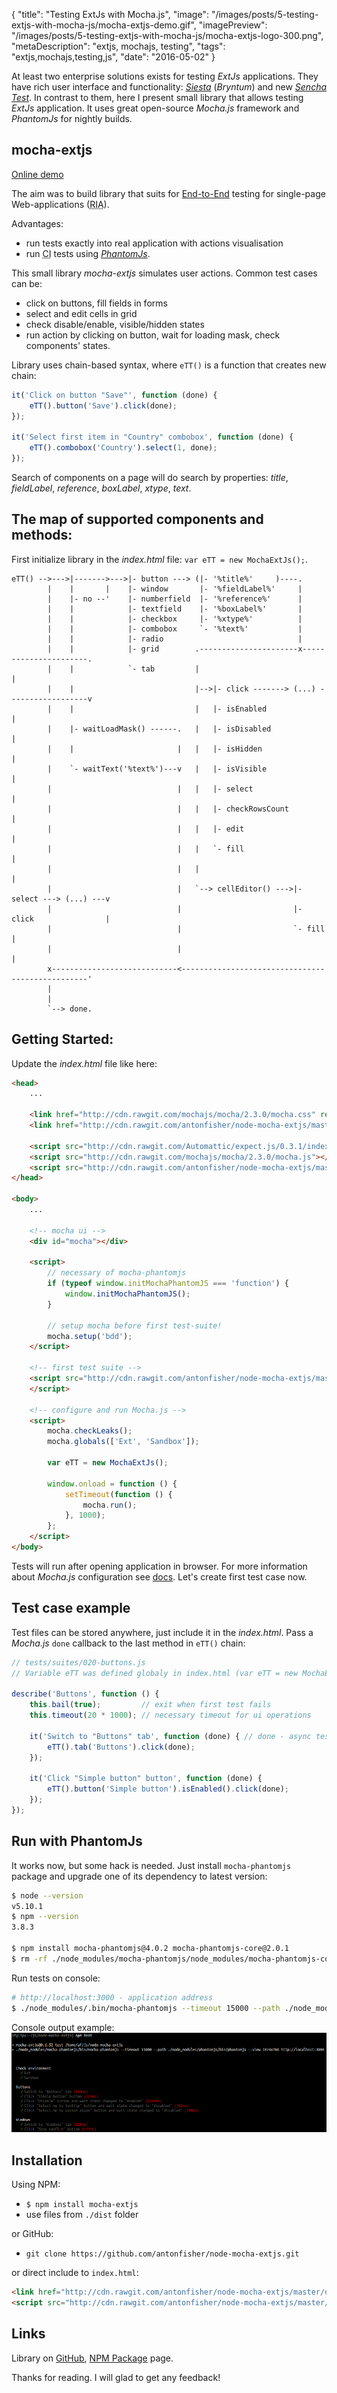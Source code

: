 {
    "title": "Testing ExtJs with Mocha.js",
    "image": "/images/posts/5-testing-extjs-with-mocha-js/mocha-extjs-demo.gif",
    "imagePreview": "/images/posts/5-testing-extjs-with-mocha-js/mocha-extjs-logo-300.png",
    "metaDescription": "extjs, mochajs, testing",
    "tags": "extjs,mochajs,testing,js",
    "date": "2016-05-02"
}

<!-- preview -->

At least two enterprise solutions exists for testing _ExtJs_ applications.
They have rich user interface and functionality:
_[Siesta](http://www.bryntum.com/products/siesta/)_ (_Bryntum_)
and new _[Sencha Test](https://www.sencha.com/products/test/)_.
In contrast to them, here I present small library that allows testing _ExtJs_ application.
It uses great open-source _Mocha.js_ framework and _PhantomJs_ for nightly builds.

<!-- /preview -->


## mocha-extjs

[Online demo](/demo/mocha-extjs/)

The aim was to build library that suits for
[End-to-End](https://www.techopedia.com/definition/7035/end-to-end-test) testing for single-page Web-applications
(<abbr title="Rich Internet Application">RIA</abbr>).

Advantages:
- run tests exactly into real application with actions visualisation
- run <abbr title="Continuous Integration">CI</abbr> tests using _[PhantomJs](http://phantomjs.org/)_.

This small library _mocha-extjs_ simulates user actions.
Common test cases can be:
- click on buttons, fill fields in forms 
- select and edit cells in grid
- check disable/enable, visible/hidden states
- run action by clicking on button, wait for loading mask, check components' states.

Library uses chain-based syntax, where `eTT()` is a function that creates new chain:
```javascript
it('Click on button "Save"', function (done) {
    eTT().button('Save').click(done);
});

it('Select first item in "Country" combobox', function (done) {
    eTT().combobox('Country').select(1, done);
});
```

Search of components on a page will do search by properties:
_title_, _fieldLabel_, _reference_, _boxLabel_, _xtype_, _text_.

## The map of supported components and methods:

First initialize library in the _index.html_ file: `var eTT = new MochaExtJs();`.

```
eTT() -->--->|------->--->|- button ---> (|- '%title%'     )----.
        |    |       |    |- window       |- '%fieldLabel%'     |
        |    |- no --'    |- numberfield  |- '%reference%'      |
        |    |            |- textfield    |- '%boxLabel%'       |
        |    |            |- checkbox     |- '%xtype%'          |
        |    |            |- combobox     `- '%text%'           |
        |    |            |- radio                              |
        |    |            |- grid        .----------------------x----------------------.
        |    |            `- tab         |                                             |
        |    |                           |-->|- click -------> (...) ------------------v
        |    |                           |   |- isEnabled                              |
        |    |- waitLoadMask() ------.   |   |- isDisabled                             |
        |    |                       |   |   |- isHidden                               |
        |    `- waitText('%text%')---v   |   |- isVisible                              |
        |                            |   |   |- select                                 |
        |                            |   |   |- checkRowsCount                         |
        |                            |   |   |- edit                                   |
        |                            |   |   `- fill                                   |
        |                            |   |                                             |
        |                            |   `--> cellEditor() --->|- select ---> (...) ---v
        |                            |                         |- click                |
        |                            |                         `- fill                 |
        |                            |                                                 |
        x----------------------------<-------------------------------------------------'
        |
        |
        `--> done.
```

## Getting Started:

Update the _index.html_ file like here:

```html
<head>
    ...

    <link href="http://cdn.rawgit.com/mochajs/mocha/2.3.0/mocha.css" rel="stylesheet"/>
    <link href="http://cdn.rawgit.com/antonfisher/node-mocha-extjs/master/dist/mocha-extjs.css" rel="stylesheet"/>

    <script src="http://cdn.rawgit.com/Automattic/expect.js/0.3.1/index.js"></script>
    <script src="http://cdn.rawgit.com/mochajs/mocha/2.3.0/mocha.js"></script>
    <script src="http://cdn.rawgit.com/antonfisher/node-mocha-extjs/master/dist/mocha-extjs.js"></script>
</head>

<body>
    ...

    <!-- mocha ui -->
    <div id="mocha"></div>

    <script>
        // necessary of mocha-phantomjs
        if (typeof window.initMochaPhantomJS === 'function') {
            window.initMochaPhantomJS();
        }
        
        // setup mocha before first test-suite!
        mocha.setup('bdd');
    </script>
    
    <!-- first test suite -->
    <script src="http://cdn.rawgit.com/antonfisher/node-mocha-extjs/master/test/suites/010-environment.js">
    </script>

    <!-- configure and run Mocha.js -->
    <script>
        mocha.checkLeaks();
        mocha.globals(['Ext', 'Sandbox']);
    
        var eTT = new MochaExtJs();
    
        window.onload = function () {
            setTimeout(function () {
                mocha.run();
            }, 1000);
        };
    </script>
</body>
```
Tests will run after opening application in browser.
For more information about _Mocha.js_ configuration see [docs](http://mochajs.org).
Let's create first test case now.

## Test case example

Test files can be stored anywhere, just include it in the _index.html_.
Pass a _Mocha.js_ `done` callback to the last method in `eTT()` chain:

```javascript
// tests/suites/020-buttons.js
// Variable eTT was defined globaly in index.html (var eTT = new MochaExtJs())

describe('Buttons', function () {
    this.bail(true);         // exit when first test fails
    this.timeout(20 * 1000); // necessary timeout for ui operations

    it('Switch to "Buttons" tab', function (done) { // done - async tests callback
        eTT().tab('Buttons').click(done);
    });

    it('Click "Simple button" button', function (done) {
        eTT().button('Simple button').isEnabled().click(done);
    });
});
```

## Run with PhantomJs

It works now, but some hack is needed.
Just install `mocha-phantomjs` package and upgrade one of its dependency to latest version:

```bash
$ node --version
v5.10.1
$ npm --version
3.8.3

$ npm install mocha-phantomjs@4.0.2 mocha-phantomjs-core@2.0.1
$ rm -rf ./node_modules/mocha-phantomjs/node_modules/mocha-phantomjs-core
```

Run tests on console:

```bash
# http://localhost:3000 - application address
$ ./node_modules/.bin/mocha-phantomjs --timeout 15000 --path ./node_modules/.bin/phantomjs --view 1024x768 http://localhost:3000
```

Console output example:
![PhantomJs run example](/images/posts/5-testing-extjs-with-mocha-js/mocha-extjs-phantomjs.png)

## Installation

Using NPM:

- `$ npm install mocha-extjs`
- use files from `./dist` folder

or GitHub:

- `git clone https://github.com/antonfisher/node-mocha-extjs.git`

or direct include to `index.html`:

```html
<link href="http://cdn.rawgit.com/antonfisher/node-mocha-extjs/master/dist/mocha-extjs.css" rel="stylesheet"/>
<script src="http://cdn.rawgit.com/antonfisher/node-mocha-extjs/master/dist/mocha-extjs.js"></script>
```

## Links

Library on [GitHub](https://github.com/antonfisher/mocha-extjs),
[NPM Package](https://www.npmjs.com/package/mocha-extjs) page.



Thanks for reading. I will glad to get any feedback!

